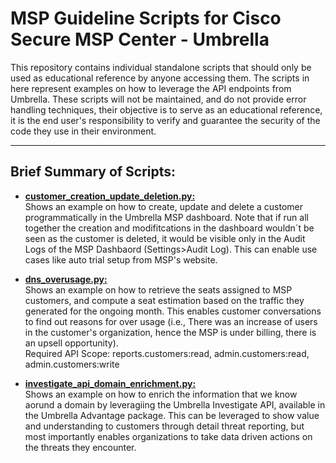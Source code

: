 #  MSP Guideline Scripts for Cisco Secure MSP Center - Umbrella

This repository contains individual standalone scripts that should only be used as educational reference by anyone accessing them. The scripts in here represent examples on how to leverage the API endpoints from Umbrella.  These scripts will not be maintained, and do not provide error handling techniques, their objective is to serve as an educational reference, it is the end user's responsibility to verify and guarantee the security of the code they use in their environment. 

--------------

## Brief Summary of Scripts:

- [**customer_creation_update_deletion.py:**](https://github.com/aarrateg/msp-scripts/blob/main/umbrella/customer_creation_update_deletion.py)<br>
Shows an example on how to create, update and delete a customer programmatically in the Umbrella MSP dashboard. Note that if run all together the creation and modifitcations in the dashboard wouldn´t be seen as the customer is deleted, it would be visible only in the Audit Logs of the MSP Dashbaord (Settings>Audit Log). This can enable use cases like auto trial setup from MSP's website.

- [**dns_overusage.py:**](https://github.com/aarrateg/msp-scripts/blob/main/umbrella/dns_overusage.py)<br>
Shows an example on how to retrieve the seats assigned to MSP customers, and compute a seat estimation based on the traffic they generated for the ongoing month. This enables customer conversations to find out reasons for over usage (i.e., There was an increase of users in the customer's organization, hence the MSP is under billing, there is an upsell opportunity).<br>Required API Scope: reports.customers:read, admin.customers:read, admin.customers:write

- [**investigate_api_domain_enrichment.py:**](https://github.com/aarrateg/msp-scripts/blob/main/umbrella/investigate_api_domain_enrichment.py)<br>
Shows an example on how to enrich the information that we know aorund a domain by leveragiing the Umbrella Investigate API, available in the Umbrella Advantage package. This can be leveraged to show value and understanding to customers through detail threat reporting, but most importantly enables organizations to take data driven actions on the threats they encounter.



  
